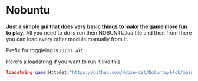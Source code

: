 # Nobuntu

**Just a simple gui that does very basic things to make the game more fun to play.**
All you need to do is run then NOBUNTU.lua file and then from there you can load every other module manually from it.

Prefix for toggleing ls `right alt`


Here's a loadstring if you want to run it like this.
```lua
loadstring(game:HttpGet("https://github.com/Nobie-git/Nobuntu/blob/main/NOBUNTU.lua", true))()
```
